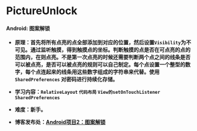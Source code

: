 # PictureUnlock
#### Android: 图案解锁

- **原理：首先将所有点亮的点全部添加到对应的位置，然后设置`Visibility`为不可见。通过监听触摸，得到触摸点的坐标。判断触摸的点是否在可点亮的点的范围内，在则点亮。不是第一次点亮的时候还需要判断两个点之间的线条是否可以被点亮，是否可以被点亮的规则可以自己制定。每个点设置一个整型的数字，每个点连起来的线条用这些数字组成的字符串来代替。使用 `SharedPreferences` 对密码进行持续化存储。**

- **学习内容：`RelativeLayout` `代码布局` `View的setOnTouchListener` `SharedPreferences`**

- **难度：新手。**

- **博客发布处：[Android项目2：图案解锁](http://www.fanandjiu.com/article/d6ac3118.htmle)**

